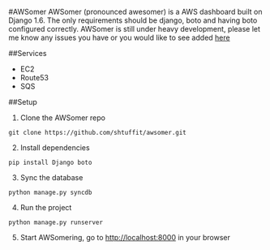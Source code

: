 #AWSomer
AWSomer (pronounced awesomer) is a AWS dashboard built on Django 1.6. The only requirements should be django, boto and having boto configured correctly. AWSomer is still under heavy development, please let me know any issues you have or you would like to see added [here](https://github.com/shtuffit/awsomer/issues) 

##Services
* EC2
* Route53
* SQS

##Setup
1. Clone the AWSomer repo
```
git clone https://github.com/shtuffit/awsomer.git
```

2. Install dependencies
```
pip install Django boto
```

3. Sync the database 
```
python manage.py syncdb
```

4. Run the project
```
python manage.py runserver
```

5. Start AWSomering, go to [http://localhost:8000](http://localhost:8000) in your browser

